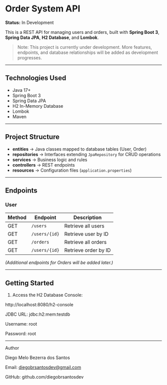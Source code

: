 # Order System API

**Status:** In Development 

This is a REST API for managing users and orders, built with **Spring Boot 3**, **Spring Data JPA**, **H2 Database**, and **Lombok**.

>  Note: This project is currently under development. More features, endpoints, and database relationships will be added as development progresses.

---

## Technologies Used

- Java 17+
- Spring Boot 3
- Spring Data JPA
- H2 In-Memory Database
- Lombok
- Maven

---

## Project Structure

- **entities** → Java classes mapped to database tables (User, Order)
- **repositories** → Interfaces extending `JpaRepository` for CRUD operations
- **services** → Business logic and rules
- **controllers** → REST endpoints
- **resources** → Configuration files (`application.properties`)

---

## Endpoints

### User

| Method | Endpoint      | Description                 |
|--------|---------------|-----------------------------|
| GET    | `/users`      | Retrieve all users          |
| GET    | `/users/{id}` | Retrieve user by ID         |
| GET   | `/orders`      | Retrieve all orders        |
| GET    | `/users/{id}` | Retrieve order by ID   |

*(Additional endpoints for Orders will be added later.)*

---

## Getting Started

1. Access the H2 Database Console:

http://localhost:8080/h2-console

JDBC URL: jdbc:h2:mem:testdb

Username: root

Password: root

---

Author

Diego Melo Bezerra dos Santos

Email: diegobrsantosdev@gmail.com

GitHub: github.com/diegobrsantosdev
